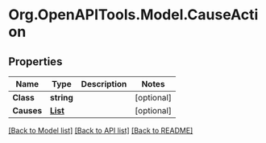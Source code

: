 # Org.OpenAPITools.Model.CauseAction
## Properties

Name | Type | Description | Notes
------------ | ------------- | ------------- | -------------
**Class** | **string** |  | [optional] 
**Causes** | [**List<CauseUserIdCause>**](CauseUserIdCause.md) |  | [optional] 

[[Back to Model list]](../README.md#documentation-for-models) [[Back to API list]](../README.md#documentation-for-api-endpoints) [[Back to README]](../README.md)

